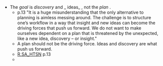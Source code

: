 - The  _goal_  is  _discovery_  and _ ideas_ , not the  _plan_ .
    - p.13 "It is a huge misunderstanding that the only alternative to planning is aimless messing around. The challenge is to structure one’s workflow in a way that insight and new ideas can become the driving forces that push us forward. We do not want to make ourselves dependent on a plan that is threatened by the unexpected, like a new idea, discovery – or insight."
    - A plan should not be the driving force. Ideas and discovery are what push us forward.
    - [R.SA_HTSN](../DATA/R.SA_HTSN.md) p.13
    - 
